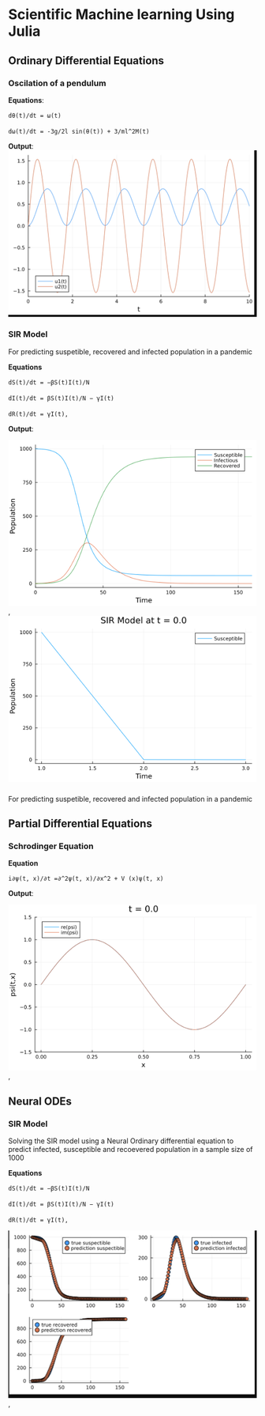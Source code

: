 # Scientific Machine learning Using Julia

## Ordinary Differential Equations

### Oscilation of a pendulum

**Equations**:

```
dθ(t)/dt = ω(t)

dω(t)/dt = -3g/2l sin(θ(t)) + 3/ml^2M(t)
```

**Output**:
![pendumlum](./outputs/pendulum.png)

### SIR Model

For predicting suspetible, recovered and infected population in a pandemic

**Equations**

```
dS(t)/dt = −βS(t)I(t)/N

dI(t)/dt = βS(t)I(t)/N − γI(t)

dR(t)/dt = γI(t),
```

**Output**:

![SIR](./outputs/SIR_Output.gif), ![SIR](./outputs/SIR_MODEL.gif)

###

For predicting suspetible, recovered and infected population in a pandemic

## Partial Differential Equations

### Schrodinger Equation

**Equation**

```
i∂ψ(t, x)/∂t =∂^2ψ(t, x)/∂x^2 + V (x)ψ(t, x)
```

**Output**:

![Schrodinger](./outputs/Schrodinger.gif),

## Neural ODEs

### SIR Model

Solving the SIR model using a Neural Ordinary differential equation to predict infected, susceptible and recoevered population in a sample size of 1000

**Equations**

```
dS(t)/dt = −βS(t)I(t)/N

dI(t)/dt = βS(t)I(t)/N − γI(t)

dR(t)/dt = γI(t),
```

![NEURAL_ODE](./outputs/SIR_NEURAL_ODE.png),
